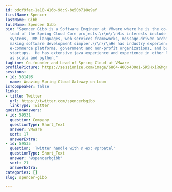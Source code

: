 ```yaml
---
id: bdcf9fac-1a10-416b-9dc9-be50b718e9af
firstName: Spencer
lastName: Gibb
fullName: Spencer Gibb
bio: "Spencer Gibb is a Software Engineer at VMware where he is the co-founder and
  lead of the Spring Cloud Core projects.\r\n\r\nHis interests include distributed
  systems, JVM languages, web services frameworks, message-driven architectures and
  making software development simpler.\r\n\r\nHe has industry experience in early
  e-commerce platforms, government and non-profit organizations, and business intelligence
  startups.  He has extensive java experience and experience in other languages such
  as scala and python."
tagLine: Co-founder and Lead of Spring Cloud at VMware
profilePicture: https://sessionize.com/image/6864-400o400o1-SR5HxiRGMgCAxgP51LzFJZ.jpg
sessions:
- id: 551498
  name: Weaving Spring Cloud Gateway on Loom
isTopSpeaker: false
links:
- title: Twitter
  url: https://twitter.com/spencerbgibb
  linkType: Twitter
questionAnswers:
- id: 59531
  question: Company
  questionType: Short_Text
  answer: VMware
  sort: 17
  answerExtra: 
- id: 59535
  question: 'Twitter handle with @ ex: @prpatel'
  questionType: Short_Text
  answer: "@spencerbgibb"
  sort: 21
  answerExtra: 
categories: []
slug: spencer-gibb

---
```

